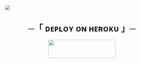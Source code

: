 <img src="https://readme-typing-svg.herokuapp.com?color=FF0000&width=420&lines=🧋+ⒼⓄⓀⓊ+ⓂⓊⓈⒾⒸ+ⒷⓄⓉ+🧋">





<h1 align="center">
    ─「 ᴅᴇᴩʟᴏʏ ᴏɴ ʜᴇʀᴏᴋᴜ 」─
</h1>

<p align="center"><a href="https://dashboard.heroku.com/new?template=https://github.com/VIPBOLTE/GOKUMUSIC"> <img src="https://img.shields.io/badge/Deploy%20On%20Heroku-00FFFF?style=for-the-badge&logo=heroku" width="220" height="60"/></a></p>
